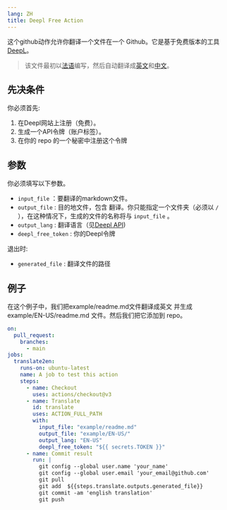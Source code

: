 ```yaml
---
lang: ZH
title: Deepl Free Action
---
```


这个github动作允许你翻译一个文件在一个 Github。它是基于免费版本的工具[DeepL](https://www.deepl.com)。

> 该文件最初以[法语](/FR/)编写，然后自动翻译成[英文](/EN-US/)和[中文](/ZH/)。

## 先决条件

你必须首先:

1.  在Deepl网站上注册（免费）。
2.  生成一个API令牌（账户标签）。
3.  在你的 repo 的一个秘密中注册这个令牌

## 参数

你必须填写以下参数。

-   `input_file` ：要翻译的markdown文件。
-   `output_file` : 目的地文件，包含 翻译。你只能指定一个文件夹（必须以 `/` ），在这种情况下，生成的文件的名称将与 `input_file` 。
-   `output_lang` : 翻译语言（见[Deepl API](https://www.deepl.com/fr/docs-api/translating-documents/uploading/))
-   `deepl_free_token` : 你的Deepl令牌

退出时:

-   `generated_file` : 翻译文件的路径

## 例子

在这个例子中，我们把example/readme.md文件翻译成英文 并生成 example/EN-US/readme.md 文件。然后我们把它添加到 repo。

``` yaml
on:
  pull_request:
    branches:
      - main
jobs:
  translate2en:
    runs-on: ubuntu-latest
    name: A job to test this action
    steps:
      - name: Checkout
        uses: actions/checkout@v3
      - name: Translate
        id: translate
        uses: ACTION_FULL_PATH
        with:
          input_file: "example/readme.md"
          output_file: "example/EN-US/"
          output_lang: "EN-US"
          deepl_free_token: "${{ secrets.TOKEN }}"
      - name: Commit result
        run: |
          git config --global user.name 'your_name'
          git config --global user.email 'your_email@github.com'
          git pull
          git add  ${{steps.translate.outputs.generated_file}}
          git commit -am 'english translation'
          git push
```

